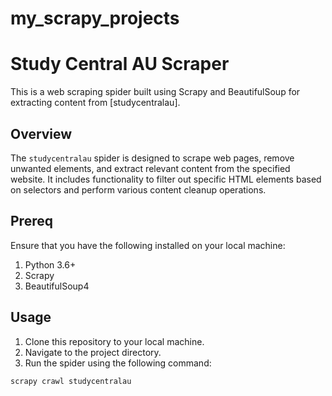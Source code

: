 # my_scrapy_projects

# Study Central AU Scraper

This is a web scraping spider built using Scrapy and BeautifulSoup for extracting content from [studycentralau].

## Overview

The `studycentralau` spider is designed to scrape web pages, remove unwanted elements, and extract relevant content from the specified website. It includes functionality to filter out specific HTML elements based on selectors and perform various content cleanup operations.


## Prereq
Ensure that you have the following installed on your local machine:

  1. Python 3.6+
  2. Scrapy
  3. BeautifulSoup4

## Usage

1. Clone this repository to your local machine.
2. Navigate to the project directory.
3. Run the spider using the following command:

```
scrapy crawl studycentralau
```


